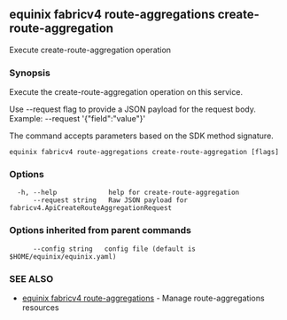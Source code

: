 ## equinix fabricv4 route-aggregations create-route-aggregation

Execute create-route-aggregation operation

### Synopsis

Execute the create-route-aggregation operation on this service.

Use --request flag to provide a JSON payload for the request body.
Example: --request '{"field":"value"}'

The command accepts parameters based on the SDK method signature.

```
equinix fabricv4 route-aggregations create-route-aggregation [flags]
```

### Options

```
  -h, --help             help for create-route-aggregation
      --request string   Raw JSON payload for fabricv4.ApiCreateRouteAggregationRequest
```

### Options inherited from parent commands

```
      --config string   config file (default is $HOME/equinix/equinix.yaml)
```

### SEE ALSO

* [equinix fabricv4 route-aggregations](equinix_fabricv4_route-aggregations.md)	 - Manage route-aggregations resources


